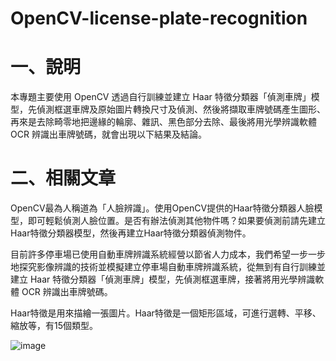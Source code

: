 # OpenCV-license-plate-recognition
# 一、說明
本專題主要使用 OpenCV 透過自行訓練並建立 Haar 特徵分類器「偵測車牌」模型，先偵測框選車牌及原始圖片轉換尺寸及偵測、然後將擷取車牌號碼產生圖形、再來是去除畸零地把邊緣的輪廓、雜訊、黑色部分去除、最後將用光學辨識軟體 OCR 辨識出車牌號碼，就會出現以下結果及結論。
# 二、相關文章
OpenCV最為人稱道為「人臉辨識」。使用OpenCV提供的Haar特徵分類器人臉模型，即可輕鬆偵測人臉位置。是否有辦法偵測其他物件嗎？如果要偵測前請先建立Haar特徵分類器模型，然後再建立Haar特徵分類器偵測物件。

目前許多停車場已使用自動車牌辨識系統經營以節省人力成本，我們希望一步一步地探究影像辨識的技術並模擬建立停車場自動車牌辨識系統，從無到有自行訓練並建立 Haar 特徵分類器「偵測車牌」模型，先偵測框選車牌，接著將用光學辨識軟體 OCR 辨識出車牌號碼。

Haar特徵是用來描繪一張圖片。Haar特徵是一個矩形區域，可進行選轉、平移、縮放等，有15個類型。

![image](https://github.com/LonelyCaesar/OpenCV-license-plate-recognition/assets/101235367/3321f368-9a6c-48b8-899a-056494d02a2c)
